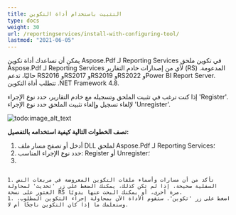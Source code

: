 ```yaml
---
title: التثبيت باستخدام أداة التكوين
type: docs
weight: 30
url: /reportingservices/install-with-configuring-tool/
lastmod: "2021-06-05"
---
```


يمكن أن تساعدك أداة تكوين Aspose.Pdf لـ Reporting Services في تكوين ملحق Aspose.Pdf لـ Reporting Services لأي من إصدارات خادم التقارير (RS) المدعومة. حاليًا، تدعم RS2016 وRS2017 وRS2019 وRS2022 وPower BI Report Server. تتطلب أداة التكوين .NET Framework 4.8.

إذا كنت ترغب في تثبيت الملحق وتسجيله مع خادم التقارير، حدد نوع الإجراء 'Register'. لإلغاء تسجيل وإلغاء تثبيت الملحق حدد نوع الإجراء 'Unregister'.

![todo:image_alt_text](install-with-configuring-tool_1.png)

**تصف الخطوات التالية كيفية استخدامه بالتفصيل:**

1. أدخل أو تصفح مسار ملف DLL لملحق Aspose.Pdf لـ Reporting Services؛
1. حدد نوع الإجراء المناسب: Register أو Unregister؛
1.
``` حدد علامة التبويب المقابلة لإصدار خادم التقارير الذي تريد تكوينه. يرجى التأكد من أنك قمت بتحديد ملف DLL المخصص لإصدار RS الخاص بك. إذا لم يكن الإصدار المطلوب من المنتج مثبتًا على الجهاز، ستعلمك أداة التكوين بنصائح. إذا كنت تقوم بتكوين الامتداد للنسخة المسماة RS2016 (وليس النسخة الافتراضية 'MSSQLSERVER')، يرجى إدخال اسم النسخة المخصصة، ثم اضغط على زر 'تحديث'.

1. تأكد من أن مسارات وأسماء ملفات التكوين المعروضة في مربعات النص السفلية صحيحة. إذا لم تكن كذلك، يمكنك الضغط على زر 'تحديث' لمحاولة العثور على نسخة RS مرة أخرى، أو يمكنك البحث عنها يدويًا.
1. اضغط على زر 'تكوين'. ستقوم الأداة الآن بمحاولة إجراء التكوين المطلوب، وستعلمك ما إذا كان التكوين ناجحًا أم لا.